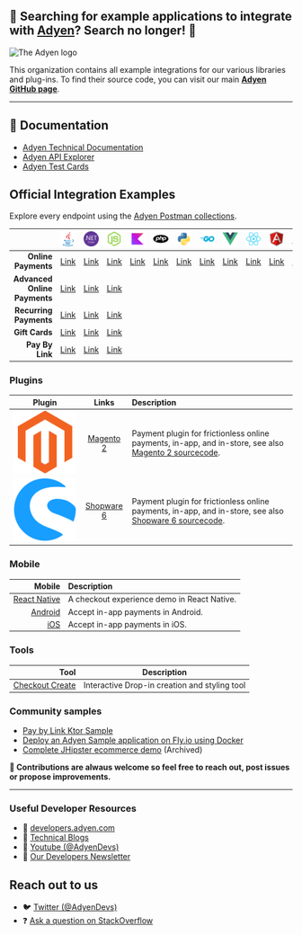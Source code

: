 ## 👋 Searching for example applications to integrate with [Adyen](https://www.adyen.com/)? Search no longer! 👋

<!-- ![The Adyen Logo](https://github.com/adyen-examples/.github/raw/main/images/logo.png) -->

<img src="https://github.com/adyen-examples/.github/raw/main/images/logo.png" height="100" alt="The Adyen logo">

This organization contains all example integrations for our various libraries and plug-ins. To find their source code, you can visit our main **[Adyen GitHub page](https://github.com/adyen)**.

___

## 📜 Documentation
* [Adyen Technical Documentation](https://docs.adyen.com/)
* [Adyen API Explorer](https://docs.adyen.com/api-explorer/)
* [Adyen Test Cards](https://docs.adyen.com/development-resources/test-cards/test-card-numbers/)

## Official Integration Examples
Explore every endpoint using the [Adyen Postman collections](https://www.postman.com/adyendev/workspace/adyen-apis/overview ).

|                              | [![Java (Spring)](https://raw.githubusercontent.com/devicons/devicon/1119b9f84c0290e0f0b38982099a2bd027a48bf1/icons/java/java-original.svg)](https://github.com/adyen-examples/adyen-java-spring-online-payments) | [![.NET](https://raw.githubusercontent.com/devicons/devicon/1119b9f84c0290e0f0b38982099a2bd027a48bf1/icons/dotnetcore/dotnetcore-original.svg)](https://github.com/adyen-examples/adyen-dotnet-online-payments) | [![Node.js](https://raw.githubusercontent.com/devicons/devicon/1119b9f84c0290e0f0b38982099a2bd027a48bf1/icons/nodejs/nodejs-original.svg)](https://github.com/adyen-examples/adyen-node-online-payments) | [![Kotlin Spring](https://raw.githubusercontent.com/devicons/devicon/1119b9f84c0290e0f0b38982099a2bd027a48bf1/icons/kotlin/kotlin-original.svg)](https://github.com/adyen-examples/adyen-kotlin-spring-online-payments) | [![PHP (Laravel)](https://raw.githubusercontent.com/devicons/devicon/1119b9f84c0290e0f0b38982099a2bd027a48bf1/icons/php/php-plain.svg)](https://github.com/adyen-examples/adyen-php-online-payments) | [![Python](https://raw.githubusercontent.com/devicons/devicon/1119b9f84c0290e0f0b38982099a2bd027a48bf1/icons/python/python-original.svg)](https://github.com/adyen-examples/adyen-python-online-payments) | [![Go](https://raw.githubusercontent.com/devicons/devicon/1119b9f84c0290e0f0b38982099a2bd027a48bf1/icons/go/go-original-wordmark.svg)](https://github.com/adyen-examples/adyen-golang-online-payments) | [![Vue.js](https://raw.githubusercontent.com/devicons/devicon/1119b9f84c0290e0f0b38982099a2bd027a48bf1/icons/vuejs/vuejs-original.svg)](https://github.com/adyen-examples/adyen-vue-online-payments) | [![React](https://raw.githubusercontent.com/devicons/devicon/1119b9f84c0290e0f0b38982099a2bd027a48bf1/icons/react/react-original.svg)](https://github.com/adyen-examples/adyen-react-online-payments) | [![Angular](https://raw.githubusercontent.com/devicons/devicon/1119b9f84c0290e0f0b38982099a2bd027a48bf1/icons/angularjs/angularjs-original.svg)](https://github.com/adyen-examples/adyen-angular-online-payments) | [![Ruby (Rails)](https://raw.githubusercontent.com/devicons/devicon/1119b9f84c0290e0f0b38982099a2bd027a48bf1/icons/rails/rails-plain.svg)](https://github.com/adyen-examples/adyen-rails-online-payments) |
|-----------------------------:|:-----------------------------------------------------------------------------------------------------------------------------------------------------------------------------------------------------------------:|:-------------------------------------------------------------------------------------------------------------------------------------------------:|:--------------------------------------------------------------------------------------------------------------------------------------------------------------------------------------------------------:|:-----------------------------------------------------------------------------------------------------------------------------------------------------------------------------------------------------------------------:|:----------------------------------------------------------------------------------------------------------------------------------------------------------------------------------------------------:|:---------------------------------------------------------------------------------------------------------------------------------------------------------------------------------------------------------:|:------------------------------------------------------------------------------------------------------------------------------------------------------------------------------------------------------:|:----------------------------------------------------------------------------------------------------------------------------------------------------------------------------------------------------:|:-----------------------------------------------------------------------------------------------------------------------------------------------------------------------------------------------------:|:-----------------------------------------------------------------------------------------------------------------------------------------------------------------------------------------------------------------:|:---------------------------------------------------------------------------------------------------------------------------------------------------------------------------------------------------------:|
|          **Online Payments** |                                                      [Link](https://github.com/adyen-examples/adyen-java-spring-online-payments/tree/main/checkout-example)                                                       |                         [Link](https://github.com/adyen-examples/adyen-dotnet-online-payments/tree/main/checkout-example)                         |                                                     [Link](https://github.com/adyen-examples/adyen-node-online-payments/tree/main/checkout-example)                                                      |                                                                      [Link](https://github.com/adyen-examples/adyen-kotlin-spring-online-payments)                                                                      |                                                                 [Link](https://github.com/adyen-examples/adyen-php-online-payments)                                                                  |                                                                  [Link](https://github.com/adyen-examples/adyen-python-online-payments)                                                                   |                                                                 [Link](https://github.com/adyen-examples/adyen-golang-online-payments)                                                                 |                                                                 [Link](https://github.com/adyen-examples/adyen-vue-online-payments)                                                                  |                                                                 [Link](https://github.com/adyen-examples/adyen-react-online-payments)                                                                 |                                                                      [Link](https://github.com/adyen-examples/adyen-angular-online-payments)                                                                      |                                                                   [Link](https://github.com/adyen-examples/adyen-rails-online-payments)                                                                   | 
| **Advanced Online Payments** |                                                  [Link](https://github.com/adyen-examples/adyen-java-spring-online-payments/tree/main/checkout-example-advanced)                                                  |                    [Link](https://github.com/adyen-examples/adyen-dotnet-online-payments/tree/main/checkout-example-advanced)                     |                                                 [Link](https://github.com/adyen-examples/adyen-node-online-payments/tree/main/checkout-example-advanced)                                                 | 
|       **Recurring Payments** |                                                    [Link](https://github.com/adyen-examples/adyen-java-spring-online-payments/tree/main/subscription-example)                                                     |                       [Link](https://github.com/adyen-examples/adyen-dotnet-online-payments/tree/main/subscription-example)                       |                                                   [Link](https://github.com/adyen-examples/adyen-node-online-payments/tree/main/subscription-example)                                                    | 
|               **Gift Cards** |                                                      [Link](https://github.com/adyen-examples/adyen-java-spring-online-payments/tree/main/giftcard-example)                                                       |                         [Link](https://github.com/adyen-examples/adyen-dotnet-online-payments/tree/main/giftcard-example)                         |                                                     [Link](https://github.com/adyen-examples/adyen-node-online-payments/tree/main/giftcard-example)                                                      |
|              **Pay By Link** |                                                      [Link](https://github.com/adyen-examples/adyen-java-spring-online-payments/tree/main/paybylink-example)                                                      |                        [Link](https://github.com/adyen-examples/adyen-dotnet-online-payments/tree/main/paybylink-example)                         |                                                     [Link](https://github.com/adyen-examples/adyen-node-online-payments/tree/main/paybylink-example)                                                     |

### Plugins
|                                                                                                     Plugin                                                                                                      |                                   Links                                    | Description                                                                                                                                        |
|:---------------------------------------------------------------------------------------------------------------------------------------------------------------------------------------------------------------:|:--------------------------------------------------------------------------:|:---------------------------------------------------------------------------------------------------------------------------------------------------|
|   [![Magento 2](https://raw.githubusercontent.com/devicons/devicon/1119b9f84c0290e0f0b38982099a2bd027a48bf1/icons/magento/magento-original.svg)](https://github.com/adyen-examples/adyen-magento-plugin-demo)   |  [Magento 2](https://github.com/adyen-examples/adyen-magento-plugin-demo)  | Payment plugin for frictionless online payments, in-app, and in-store, see also [Magento 2 sourcecode](https://github.com/Adyen/adyen-magento2).   |
| [![Shopware 6](https://raw.githubusercontent.com/devicons/devicon/1119b9f84c0290e0f0b38982099a2bd027a48bf1/icons/shopware/shopware-original.svg)](https://github.com/adyen-examples/adyen-shopware-plugin-demo) | [Shopware 6](https://github.com/adyen-examples/adyen-shopware-plugin-demo) | Payment plugin for frictionless online payments, in-app, and in-store, see also [Shopware 6 sourcecode](https://github.com/Adyen/adyen-shopware6). |

### Mobile
|                                                                            Mobile | Description                                 | 
|----------------------------------------------------------------------------------:|:--------------------------------------------|
|  [React Native](https://github.com/Adyen/adyen-react-native/tree/develop/example) | A checkout experience demo in React Native. |
|        [Android](https://github.com/adyen-examples/adyen-android-online-payments) | Accept in-app payments in Android.          |
|                       [iOS](https://github.com/Adyen/adyen-ios/tree/develop/Demo) | Accept in-app payments in iOS.        |      

### Tools
|                                                                 Tool | Description |
|---------------------------------------------------------------------:|-------------|
| [Checkout Create](https://github.com/adyen-examples/checkoutCreate/) | Interactive Drop-in creation and styling tool       |


### Community samples
* [Pay by Link Ktor Sample](https://github.com/jlengrand/pay-by-link-sample-kotlin)
* [Deploy an Adyen Sample application on Fly.io using Docker](https://github.com/gcatanese/adyen-java-spring-online-payments-fly)
* [Complete JHipster ecommerce demo](https://github.com/adyen-examples/adyen-java-react-ecommerce-example) (Archived)

**🌈 Contributions are alwaus welcome so feel free to reach out, post issues or propose improvements.**

___

### Useful Developer Resources
* 💚 [developers.adyen.com](https://developers.adyen.com)
* 📝 [Technical Blogs](https://adyen.medium.com/)
* 🎥 [Youtube (@AdyenDevs)](https://www.youtube.com/@adyendevs)
* 📰 [Our Developers Newsletter](https://www.adyen.com/newsletter/developers)

## Reach out to us
- 🐦 [Twitter (@AdyenDevs)](https://twitter.com/AdyenDevs)
- ❓ [Ask a question on StackOverflow](https://stackoverflow.com/questions/tagged/adyen)
